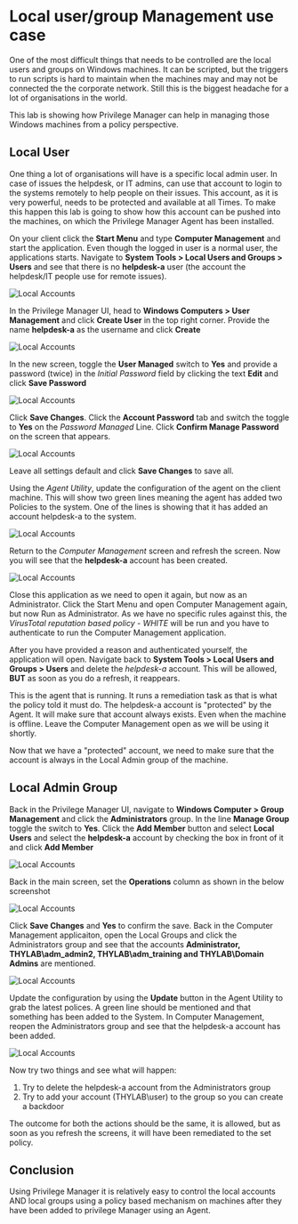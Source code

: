 # Local user/group Management use case

One of the most difficult things that needs to be controlled are the local users and groups on Windows machines. It can be scripted, but the triggers to run scripts is hard to maintain when the machines may and may not be connected the the corporate network. Still this is the biggest headache for a lot of organisations in the world.

This lab is showing how Privilege Manager can help in managing those Windows machines from a policy perspective.
## Local User
One thing a lot of organisations will have is a specific local admin user. In case of issues the helpdesk, or IT admins, can use that account to login to the systems remotely to help people on their issues. This account, as it is very powerful, needs to be protected and available at all Times. To make this happen this lab is going to show how this account can be pushed into the machines, on which the Privilege Manager Agent has been installed.

On your client click the **Start Menu** and type **Computer Management** and start the application. Even though the logged in user is a normal user, the applications starts. Navigate to **System Tools > Local Users and Groups > Users** and see that there is no **helpdesk-a** user (the account the helpdesk/IT people use for remote issues).

![Local Accounts](images/lab001.png)

In the Privilege Manager UI, head to **Windows Computers > User Management** and click **Create User** in the top right corner. Provide the name **helpdesk-a** as the username and click **Create**

![Local Accounts](images/lab002.png)

In the new screen, toggle the **User Managed** switch to **Yes** and provide a password (twice) in the *Initial Password* field by clicking the text **Edit** and click **Save Password**

![Local Accounts](images/lab003.png)

Click **Save Changes**. Click the **Account Password** tab and switch the toggle to **Yes** on the *Password Managed* Line. Click **Confirm Manage Password** on the screen that appears.

![Local Accounts](images/lab004.png)

Leave all settings default and click **Save Changes** to save all.

Using the *Agent Utility*, update the configuration of the agent on the client machine. This will show two green lines meaning the agent has added two Policies to the system. One of the lines is showing that it has added an account helpdesk-a to the system.

![Local Accounts](images/lab005.png)

Return to the *Computer Management* screen and refresh the screen. Now you will see that the **helpdesk-a** account has been created. 

![Local Accounts](images/lab006.png)

Close this application as we need to open it again, but now as an Administrator. Click the Start Menu and open Computer Management again, but now Run as Administrator. As we have no specific rules against this, the *VirusTotal reputation based policy - WHITE* will be run and you have to authenticate to run the Computer Management application. 

After you have provided a reason and authenticated yourself, the application will open. Navigate back to **System Tools > Local Users and Groups > Users** and delete the *helpdesk-a* account. This will be allowed, **BUT** as soon as you do a refresh, it reappears. 

This is the agent that is running. It runs a remediation task as that is what the policy told it must do. The helpdesk-a account is "protected" by the Agent. It will make sure that account always exists. Even when the machine is offline. Leave the Computer Management open as we will be using it shortly. 

Now that we have a "protected" account, we need to make sure that the account is always in the Local Admin group of the machine.

## Local Admin Group

Back in the Privilege Manager UI, navigate to **Windows Computer > Group Management** and click the **Administrators** group. In the line **Manage Group** toggle the switch to **Yes**. Click the **Add Member** button and select **Local Users** and select the **helpdesk-a** account by checking the box in front of it and click **Add Member**

![Local Accounts](images/lab007.png)

Back in the main screen, set the **Operations** column as shown in the below screenshot

![Local Accounts](images/lab008.png)

Click **Save Changes** and **Yes** to confirm the save. Back in the Computer Management applicaiton, open the Local Groups and click the Administrators group and see that the accounts **Administrator, THYLAB\adm_admin2, THYLAB\adm_training and THYLAB\Domain Admins** are mentioned.

![Local Accounts](images/lab009.png)

Update the configuration by using the **Update** button in the Agent Utility to grab the latest polices. A green line should be mentioned and that something has been added to the System. In Computer Management, reopen the Administrators group and see that the helpdesk-a account has been added.

![Local Accounts](images/lab010.png)

Now try two things and see what will happen: 

1. Try to delete the helpdesk-a account from the Administrators group
2. Try to add your account (THYLAB\user) to the group so you can create a backdoor

The outcome for both the actions should be the same, it is allowed, but as soon as you refresh the screens, it will have been remediated to the set policy.

## Conclusion

Using Privilege Manager it is relatively easy to control the local accounts AND local groups using a policy based mechanism on machines after they have been added to privilege Manager using an Agent.

   